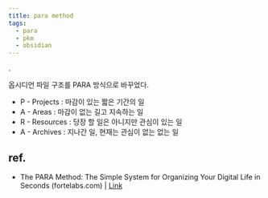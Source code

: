 ```yaml
---
title: para method
tags:
  - para
  - pkm
  - obsidian
---
```


.

옵시디언 파일 구조를 PARA 방식으로 바꾸었다.  

- P - Projects : 마감이 있는 짧은 기간의 일
- A - Areas : 마감이 없는 길고 지속하는 일
- R - Resources : 당장 할 일은 아니지만 관심이 있는 일
- A - Archives : 지나간 일, 현재는 관심이 없는 없는 일

## ref.

- The PARA Method: The Simple System for Organizing Your Digital Life in Seconds (fortelabs.com) | [Link](https://fortelabs.com/blog/para/) 

